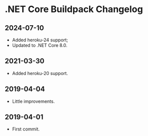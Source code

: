 # .NET Core Buildpack Changelog

## 2024-07-10

- Added heroku-24 support;
- Updated to .NET Core 8.0.

## 2021-03-30

- Added heroku-20 support.

## 2019-04-04

- Little improvements.

## 2019-04-01

- First commit.
